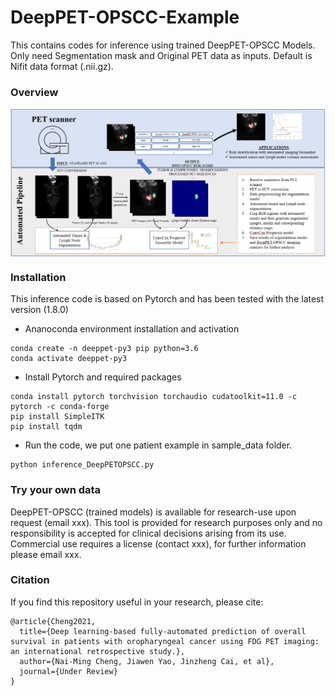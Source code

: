 # DeepPET-OPSCC-Example
This contains codes for inference using trained DeepPET-OPSCC Models. Only need Segmentation mask and Original PET data as inputs. Default is Nifit data format (.nii.gz).

### Overview

<p align="center">
  <img align="center" src="Overview.png" width="640">
</p>


### Installation

This inference code is based on Pytorch and has been tested with the latest version (1.8.0)

- Ananoconda environment installation and activation
```
conda create -n deeppet-py3 pip python=3.6
conda activate deeppet-py3
```
- Install Pytorch and required packages
```
conda install pytorch torchvision torchaudio cudatoolkit=11.0 -c pytorch -c conda-forge
pip install SimpleITK
pip install tqdm
```
- Run the code, we put one patient example in sample_data folder.
```
python inference_DeepPETOPSCC.py
```
### Try your own data
DeepPET-OPSCC (trained models) is available for research-use upon request (email xxx). This tool is provided for research purposes only and no responsibility is accepted for clinical decisions arising from its use. Commercial use requires a license (contact xxx), for further information please email xxx.


### Citation
If you find this repository useful in your research, please cite:
```
@article{Cheng2021,
  title={Deep learning-based fully-automated prediction of overall survival in patients with oropharyngeal cancer using FDG PET imaging: an international retrospective study.},
  author={Nai-Ming Cheng, Jiawen Yao, Jinzheng Cai, et al},
  journal={Under Review}
}

```
